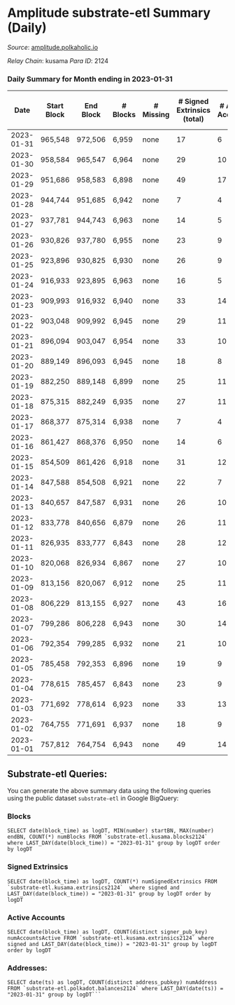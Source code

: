 # Amplitude substrate-etl Summary (Daily)

_Source_: [amplitude.polkaholic.io](https://amplitude.polkaholic.io)

*Relay Chain*: kusama
*Para ID*: 2124



### Daily Summary for Month ending in 2023-01-31


| Date | Start Block | End Block | # Blocks | # Missing | # Signed Extrinsics (total) | # Active Accounts | # Addresses with Balances | # Events | # Transfers | # XCM Transfers In | # XCM Transfers Out |
| ---- | ----------- | --------- | -------- | --------- | --------------------------- | ----------------- | ------------------------- | -------- | ----------- | ------------------ | ------------------- |
| 2023-01-31 | 965,548 | 972,506 | 6,959 | none  | 17 | 6 | 727 | 14,046 |   |   |   |
| 2023-01-30 | 958,584 | 965,547 | 6,964 | none  | 29 | 10 | 727 | 14,139 |   |   |   |
| 2023-01-29 | 951,686 | 958,583 | 6,898 | none  | 49 | 17 | 727 | 14,119 |   |   |   |
| 2023-01-28 | 944,744 | 951,685 | 6,942 | none  | 7 | 4 | 727 | 13,954 |   |   |   |
| 2023-01-27 | 937,781 | 944,743 | 6,963 | none  | 14 | 5 | 727 | 14,040 |   |   |   |
| 2023-01-26 | 930,826 | 937,780 | 6,955 | none  | 23 | 9 | 727 | 14,079 |   |   |   |
| 2023-01-25 | 923,896 | 930,825 | 6,930 | none  | 26 | 9 | 727 | 14,049 |   |   |   |
| 2023-01-24 | 916,933 | 923,895 | 6,963 | none  | 16 | 5 | 727 | 14,047 |   |   |   |
| 2023-01-23 | 909,993 | 916,932 | 6,940 | none  | 33 | 14 | 727 | 14,118 |   |   |   |
| 2023-01-22 | 903,048 | 909,992 | 6,945 | none  | 29 | 11 | 727 | 14,105 |   |   |   |
| 2023-01-21 | 896,094 | 903,047 | 6,954 | none  | 33 | 10 | 727 | 14,144 |   |   |   |
| 2023-01-20 | 889,149 | 896,093 | 6,945 | none  | 18 | 8 | 727 | 14,031 |   |   |   |
| 2023-01-19 | 882,250 | 889,148 | 6,899 | none  | 25 | 11 | 727 | 13,982 |   |   |   |
| 2023-01-18 | 875,315 | 882,249 | 6,935 | none  | 27 | 11 | 727 | 14,069 |   |   |   |
| 2023-01-17 | 868,377 | 875,314 | 6,938 | none  | 7 | 4 | 727 | 13,944 |   |   |   |
| 2023-01-16 | 861,427 | 868,376 | 6,950 | none  | 14 | 6 | 727 | 14,017 |   |   |   |
| 2023-01-15 | 854,509 | 861,426 | 6,918 | none  | 31 | 12 | 727 | 14,065 |   |   |   |
| 2023-01-14 | 847,588 | 854,508 | 6,921 | none  | 22 | 7 | 727 | 14,009 |   |   |   |
| 2023-01-13 | 840,657 | 847,587 | 6,931 | none  | 26 | 10 | 727 | 14,051 |   |   |   |
| 2023-01-12 | 833,778 | 840,656 | 6,879 | none  | 26 | 11 | 727 | 13,945 |   |   |   |
| 2023-01-11 | 826,935 | 833,777 | 6,843 | none  | 28 | 12 | 727 | 13,884 |   |   |   |
| 2023-01-10 | 820,068 | 826,934 | 6,867 | none  | 27 | 10 | 727 | 13,928 |   |   |   |
| 2023-01-09 | 813,156 | 820,067 | 6,912 | none  | 25 | 11 | 727 | 14,008 |   |   |   |
| 2023-01-08 | 806,229 | 813,155 | 6,927 | none  | 43 | 16 | 727 | 14,172 |   |   |   |
| 2023-01-07 | 799,286 | 806,228 | 6,943 | none  | 30 | 14 | 727 | 14,100 |   |   |   |
| 2023-01-06 | 792,354 | 799,285 | 6,932 | none  | 21 | 10 | 727 | 14,021 |   |   |   |
| 2023-01-05 | 785,458 | 792,353 | 6,896 | none  | 19 | 9 | 727 | 13,939 |   |   |   |
| 2023-01-04 | 778,615 | 785,457 | 6,843 | none  | 23 | 9 | 727 | 13,858 |   |   |   |
| 2023-01-03 | 771,692 | 778,614 | 6,923 | none  | 33 | 13 | 727 | 14,081 |   |   |   |
| 2023-01-02 | 764,755 | 771,691 | 6,937 | none  | 18 | 9 | 727 | 14,016 |   |   |   |
| 2023-01-01 | 757,812 | 764,754 | 6,943 | none  | 49 | 14 | 727 | 14,216 |   |   |   |

## Substrate-etl Queries:
You can generate the above summary data using the following queries using the public dataset `substrate-etl` in Google BigQuery:


### Blocks
```
SELECT date(block_time) as logDT, MIN(number) startBN, MAX(number) endBN, COUNT(*) numBlocks FROM `substrate-etl.kusama.blocks2124`  where LAST_DAY(date(block_time)) = "2023-01-31" group by logDT order by logDT
```


### Signed Extrinsics
```
SELECT date(block_time) as logDT, COUNT(*) numSignedExtrinsics FROM `substrate-etl.kusama.extrinsics2124`  where signed and LAST_DAY(date(block_time)) = "2023-01-31" group by logDT order by logDT
```


### Active Accounts
```
SELECT date(block_time) as logDT, COUNT(distinct signer_pub_key) numAccountsActive FROM `substrate-etl.kusama.extrinsics2124` where signed and LAST_DAY(date(block_time)) = "2023-01-31" group by logDT order by logDT
```


### Addresses:
```
SELECT date(ts) as logDT, COUNT(distinct address_pubkey) numAddress FROM `substrate-etl.polkadot.balances2124` where LAST_DAY(date(ts)) = "2023-01-31" group by logDT```

